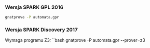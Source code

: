 ### Wersja SPARK GPL 2016

```bash
gnatprove -P automata.gpr
```

### Wersja SPARK Discovery 2017

Wymaga programu Z3:
``bash
gnatprove -P automata.gpr --prover=z3
```

